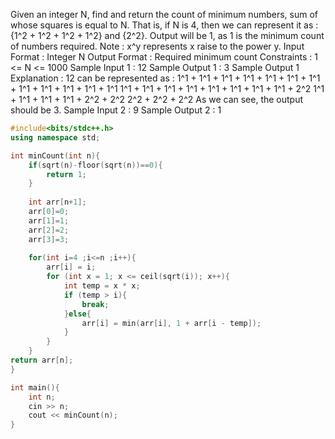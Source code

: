 Given an integer N, find and return the count of minimum numbers, sum of whose squares is equal to N.
That is, if N is 4, then we can represent it as : {1^2 + 1^2 + 1^2 + 1^2} and {2^2}. 
Output will be 1, as 1 is the minimum count of numbers required.
Note : x^y represents x raise to the power y.
Input Format :
Integer N
Output Format :
Required minimum count
Constraints :
1 <= N <= 1000
Sample Input 1 :
12
Sample Output 1 :
3
Sample Output 1 Explanation :
12 can be represented as :
1^1 + 1^1 + 1^1 + 1^1 + 1^1 + 1^1 + 1^1 + 1^1 + 1^1 + 1^1 + 1^1 + 1^1
1^1 + 1^1 + 1^1 + 1^1 + 1^1 + 1^1 + 1^1 + 1^1 + 2^2
1^1 + 1^1 + 1^1 + 1^1 + 2^2 + 2^2
2^2 + 2^2 + 2^2
As we can see, the output should be 3.
Sample Input 2 :
9
Sample Output 2 :
1

```cpp
#include<bits/stdc++.h>
using namespace std;

int minCount(int n){
    if(sqrt(n)-floor(sqrt(n))==0){
		return 1;
    }
    
    int arr[n+1];
    arr[0]=0;
    arr[1]=1;
    arr[2]=2;
    arr[3]=3;
    
    for(int i=4 ;i<=n ;i++){ 
        arr[i] = i; 
        for (int x = 1; x <= ceil(sqrt(i)); x++){ 
            int temp = x * x; 
            if (temp > i){ 
                break; 
            }else{
                arr[i] = min(arr[i], 1 + arr[i - temp]); 
            }
		}
    }
return arr[n];  
}

int main(){
	int n;
	cin >> n;
	cout << minCount(n);
}
```
